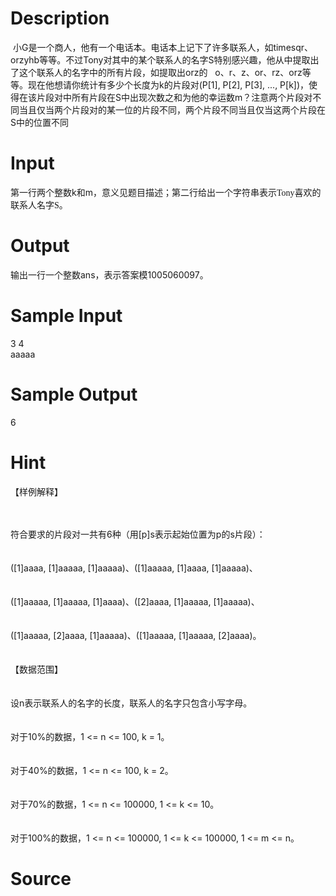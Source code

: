 
# Description

<div class="content"><p> <span style="text-indent: 21pt; font-family: 宋体;">小</span><span lang="EN-US" style="text-indent: 21pt;">G</span><span style="text-indent: 21pt; font-family: 宋体;">是一个商人，他有一个电话本。电话本上记下了许多联系人，如</span><span lang="EN-US" style="text-indent: 21pt;">timesqr</span><span style="text-indent: 21pt; font-family: 宋体;">、</span><span lang="EN-US" style="text-indent: 21pt;">orzyhb</span><span style="text-indent: 21pt; font-family: 宋体;">等等。不过</span><span lang="EN-US" style="text-indent: 21pt;">Tony</span><span style="text-indent: 21pt; font-family: 宋体;">对其中的某个联系人的名字</span><span lang="EN-US" style="text-indent: 21pt;">S</span><span style="text-indent: 21pt; font-family: 宋体;">特别感兴趣，他从中提取出了这个联系人的名字中的所有片段，如提取出</span><span lang="EN-US" style="text-indent: 21pt;">orz</span><span style="text-indent: 21pt; font-family: 宋体;">的</span><span lang="EN-US" style="text-indent: 21pt;">   o</span><span style="text-indent: 21pt; font-family: 宋体;">、</span><span lang="EN-US" style="text-indent: 21pt;">r</span><span style="text-indent: 21pt; font-family: 宋体;">、</span><span lang="EN-US" style="text-indent: 21pt;">z</span><span style="text-indent: 21pt; font-family: 宋体;">、</span><span lang="EN-US" style="text-indent: 21pt;">or</span><span style="text-indent: 21pt; font-family: 宋体;">、</span><span lang="EN-US" style="text-indent: 21pt;">rz</span><span style="text-indent: 21pt; font-family: 宋体;">、</span><span lang="EN-US" style="text-indent: 21pt;">orz</span><span style="text-indent: 21pt; font-family: 宋体;">等等。现在他想请你统计有多少个长度为</span><span lang="EN-US" style="text-indent: 21pt;">k</span><span style="text-indent: 21pt; font-family: 宋体;">的片段对</span><span lang="EN-US" style="text-indent: 21pt;">(P[1], P[2], P[3], ..., P[k])</span><span style="text-indent: 21pt; font-family: 宋体;">，使得在该片段对中所有片段在</span><span lang="EN-US" style="text-indent: 21pt;">S</span><span style="text-indent: 21pt; font-family: 宋体;">中出现次数之和为他的幸运数</span><span lang="EN-US" style="text-indent: 21pt;">m</span><span style="text-indent: 21pt; font-family: 宋体;">？注意两个片段对不同当且仅当两个片段对的某一位的片段不同，两个片段不同当且仅当这两个片段在</span><span lang="EN-US" style="text-indent: 21pt;">S</span><span style="text-indent: 21pt; font-family: 宋体;">中的位置不同<br/>
</span></p>
<p class="MsoNormal"></p></div>

# Input

<div class="content"><p><span style="font-family: 宋体;">第一行两个整数</span><span lang="EN-US">k</span><span style="font-family: 宋体;">和</span><span lang="EN-US">m</span><span style="font-family: 宋体;">，意义见题目描述；<span style="font-family: 宋体;">第二行给出一个字符串表示</span><span lang="EN-US">Tony</span><span style="font-family: 宋体;">喜欢的联系人名字</span><span lang="EN-US">S</span><span style="font-family: 宋体;">。</span></span></p>
<p class="MsoNormal"></p>
<p class="MsoNormal"></p></div>

# Output

<div class="content"><p><span style="font-family: 宋体;">输出一行一个整数</span><span lang="EN-US">ans</span><span style="font-family: 宋体;">，表示答案模</span><span lang="EN-US">1005060097</span><span style="font-family: 宋体;">。<br/>
</span></p>
<p class="MsoNormal"></p></div>

# Sample Input

<div class="content"><span class="sampledata">3 4<br/>
aaaaa</span></div>

# Sample Output

<div class="content"><span class="sampledata">6</span></div>

# Hint

<div class="content"><p></p><p>【样例解释】</p><br/>
<div></div><br/>
<div>符合要求的片段对一共有6种（用[p]s表示起始位置为p的s片段）：</div><br/>
<div></div><br/>
<div>([1]aaaa, [1]aaaaa, [1]aaaaa)、([1]aaaaa, [1]aaaa, [1]aaaaa)、</div><br/>
<div></div><br/>
<div>([1]aaaaa, [1]aaaaa, [1]aaaa)、([2]aaaa, [1]aaaaa, [1]aaaaa)、</div><br/>
<div></div><br/>
<div>([1]aaaaa, [2]aaaa, [1]aaaaa)、([1]aaaaa, [1]aaaaa, [2]aaaa)。</div><br/>
<div></div><br/>
<div>【数据范围】</div><br/>
<div></div><br/>
<div>设n表示联系人的名字的长度，联系人的名字只包含小写字母。</div><br/>
<div></div><br/>
<div>对于10%的数据，1 &lt;= n &lt;= 100, k = 1。</div><br/>
<div></div><br/>
<div>对于40%的数据，1 &lt;= n &lt;= 100, k = 2。</div><br/>
<div></div><br/>
<div>对于70%的数据，1 &lt;= n &lt;= 100000, 1 &lt;= k &lt;= 10。</div><br/>
<div></div><br/>
<div>对于100%的数据，1 &lt;= n &lt;= 100000, 1 &lt;= k &lt;= 100000, 1 &lt;= m &lt;= n。</div><p></p></div>

# Source

<div class="content"><p><a href="problemset.php?search="></a></p></div>

